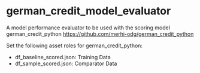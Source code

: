 # german_credit_model_evaluator

A model performance evaluator to be used with the scoring model german_credit_python https://github.com/merhi-odg/german_credit_python

Set the following asset roles for german_credit_python:
 - df_baseline_scored.json: Training Data
 - df_sample_scored.json: Comparator Data
